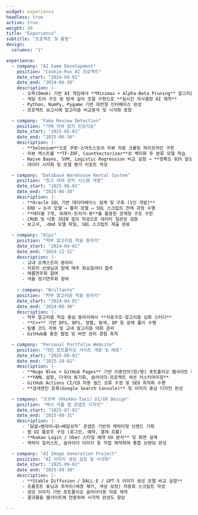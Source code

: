 ```yaml
---
widget: experience
headless: true
active: true
weight: 40
title: "Experience"
subtitle: "프로젝트 및 활동"
design:
  columns: "1"

experience:
  - company: "AI Game Development"
    position: "Cookie-Run AI 프로젝트"
    date_start: "2024-04-01"
    date_end: "2024-06-30"
    description: |-
      - 오목(Omok) 기반 AI 게임에서 **Minimax + Alpha-Beta Pruning** 알고리즘 적용으로 탐색 효율 약 **40% 향상**
      - 게임 트리 구조 및 탐색 깊이 조절 구현으로 **실시간 의사결정 AI 제작**
      - Python, NumPy, Pygame 기반 대전형 인터페이스 완성
      - 프로젝트 보고서에 알고리즘 비교분석 및 시각화 포함

  - company: "Fake Review Detection" 
    position: "가짜 리뷰 탐지 인공지능"
    date_start: "2025-05-01"
    date_end: "2025-06-30"
    description: |-
      - **Selenium**으로 쿠팡·스마트스토어 리뷰 자동 크롤링 파이프라인 구현
      - 리뷰 텍스트를 **TF-IDF, CountVectorizer**로 벡터화 후 분류 모델 학습
      - Naive Bayes, SVM, Logistic Regression 비교 실험 → **정확도 92% 달성**
      - 데이터 시각화 및 모델 평가 리포트 작성

  - company: "Database Warehouse Rental System"
    position: "창고 대여 관리 시스템 개발"
    date_start: "2025-06-01"
    date_end: "2025-06-30"
    description: |-
      - **Oracle SQL 기반 데이터베이스 설계 및 구축 (1인 개발)**
      - ERD → 논리 모델 → 물리 모델 → SQL 스크립트 전체 과정 수행
      - **테이블 7개, 외래키·트리거·뷰**를 활용한 관계형 구조 구현
      - CRUD 및 다중 JOIN 질의 작성으로 데이터 일관성 검증
      - 보고서, .dmd 모델 파일, SQL 스크립트 제출 완료

  - company: "Alps"
    position: "학부 알고리즘 학술 동아리"
    date_start: "2024-04-01"
    date_end: "2024-12-31"
    description: |-
      - 교내 오케스트라 동아리
      - 지휘자 선생님과 함께 매주 화요일마다 합주
      - 여름연주회 참여
      - 겨울 정기연주회 참여
    
    - company: "Brillante"
    position: "학부 알고리즘 학술 동아리"
    date_start: "2024-04-01"
    date_end: "2024-06-30"
    description: |-
      - 학부 알고리즘 학습 중심 동아리에서 **자료구조·알고리즘 심화 스터디**
      - **C++** 기반 DFS, BFS, 정렬, 탐색, DP 등 문제 풀이 수행
      - 팀별 코드 리뷰 및 교내 알고리즘 대회 준비
      - GitHub를 통한 협업 및 버전 관리 경험 축적

  - company: "Personal Portfolio Website"
    position: "개인 포트폴리오 사이트 개발 및 배포"
    date_start: "2025-08-01"
    date_end: "2025-10-01"
    description: |-
      - **Hugo Blox + GitHub Pages** 기반 이중언어(한/영) 포트폴리오 웹사이트 제작
      - **YAML 설정, 다국어 동기화, 슬라이더·프로젝트 섹션 커스터마이징**
      - GitHub Actions CI/CD 자동 빌드 오류 수정 및 SEO 최적화 수행
      - **검색엔진 등록(Google Search Console)** 및 이미지 중심 디자인 완성

  - company: "꼬꼬택 (Kkokko-Taxi) UI/UX Design"
    position: "택시 카풀 앱 콘셉트 디자인"
    date_start: "2025-07-01"
    date_end: "2025-08-31"
    description: |-
      - ‘달걀→병아리→닭→배달상자’ 콘셉트 기반의 캐릭터형 브랜드 기획
      - 앱 UI 플로우 구성 (로그인, 예약, 결제 흐름)
      - **Kakao Login / Uber 스타일 예약 UX 분석** 및 화면 설계
      - 캐릭터 일러스트, 슬라이더 이미지 등 직접 제작하여 통합 브랜딩 완성

  - company: "AI Image Generation Project"
    position: "AI 이미지 생성 실험 및 시각화"
    date_start: "2025-09-01"
    date_end: "2025-09-30"
    description: |-
      - **Stable Diffusion / DALL·E / GPT-5 이미지 생성 모델 비교 실험**
      - 프롬프트 튜닝과 후처리(배경 제거, 색상 보정) 자동화 스크립트 작성
      - 생성 이미지 기반 포트폴리오 슬라이더용 자료 제작
      - 결과물을 웹사이트에 연동하여 시각적 완성도 향상

---
```

